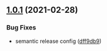 ## [1.0.1](https://github.com/ostashkin/redux-smart-creators/compare/v1.0.0...v1.0.1) (2021-02-28)


### Bug Fixes

* semantic release config ([dff9db9](https://github.com/ostashkin/redux-smart-creators/commit/dff9db94349e1db736cc2b03b85c7ddd3b522393))

